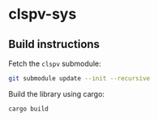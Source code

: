 # clspv-sys

## Build instructions

Fetch the `clspv` submodule:

```bash
git submodule update --init --recursive
```

Build the library using cargo:

```bash
cargo build
```
